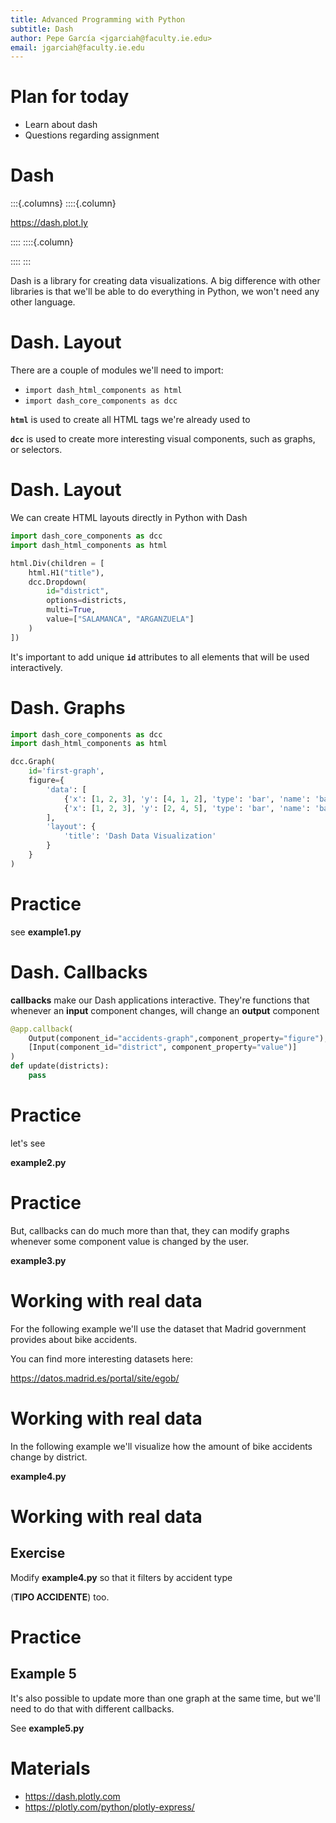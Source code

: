 ```yaml
---
title: Advanced Programming with Python
subtitle: Dash
author: Pepe García <jgarciah@faculty.ie.edu>
email: jgarciah@faculty.ie.edu
---
```


# Plan for today

- Learn about dash
- Questions regarding assignment

# Dash


:::{.columns}
::::{.column}

<https://dash.plot.ly>

::::
::::{.column}


::::
:::

Dash is a library for creating data visualizations.  A big difference
with other libraries is that we'll be able to do everything in Python,
we won't need any other language.

# Dash. Layout

There are a couple of modules we'll need to import:

- `import dash_html_components as html`
- `import dash_core_components as dcc`

**`html`** is used to create all HTML tags we're already used to

**`dcc`** is used to create more interesting visual components, such
as graphs, or selectors.

# Dash. Layout

We can create HTML layouts directly in Python with Dash

```python
import dash_core_components as dcc
import dash_html_components as html

html.Div(children = [
    html.H1("title"),
    dcc.Dropdown(
        id="district",
        options=districts,
        multi=True,
        value=["SALAMANCA", "ARGANZUELA"]
    )
])
```

It's important to add unique **`id`** attributes to all elements that
will be used interactively.

# Dash. Graphs

```python
import dash_core_components as dcc
import dash_html_components as html

dcc.Graph(
    id='first-graph',
    figure={
        'data': [
            {'x': [1, 2, 3], 'y': [4, 1, 2], 'type': 'bar', 'name': 'bar1'},
            {'x': [1, 2, 3], 'y': [2, 4, 5], 'type': 'bar', 'name': 'bar2'},
        ],
        'layout': {
            'title': 'Dash Data Visualization'
        }
    }
)
```

# Practice

see **example1.py**

# Dash. Callbacks

**callbacks** make our Dash applications interactive. They're
functions that whenever an **input** component changes, will change an
**output** component

```python
@app.callback(
    Output(component_id="accidents-graph",component_property="figure"),
    [Input(component_id="district", component_property="value")]
)
def update(districts):
    pass
```

# Practice

let's see

**example2.py**

# Practice

But, callbacks can do much more than that, they can modify graphs
whenever some component value is changed by the user.

**example3.py**

# Working with real data

For the following example we'll use the dataset that Madrid government
provides about bike accidents.

You can find more interesting datasets here:

<https://datos.madrid.es/portal/site/egob/>

# Working with real data

In the following example we'll visualize how the amount of bike
accidents change by district.

**example4.py**

# Working with real data

## Exercise

Modify **example4.py** so that it filters by accident type

(**TIPO ACCIDENTE**) too.

# Practice

## Example 5

It's also possible to update more than one graph at the same time, but
we'll need to do that with different callbacks.

See **example5.py**

# Materials

- https://dash.plotly.com
- https://plotly.com/python/plotly-express/
